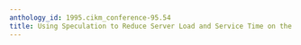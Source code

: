 ```yaml
---
anthology_id: 1995.cikm_conference-95.54
title: Using Speculation to Reduce Server Load and Service Time on the WWW
---
```

